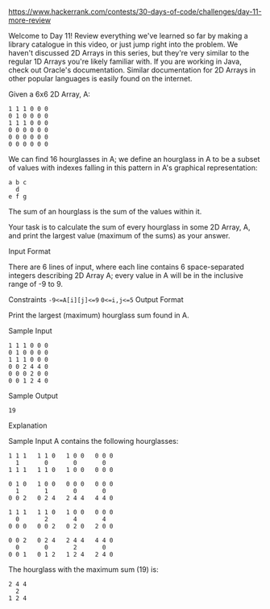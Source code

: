 https://www.hackerrank.com/contests/30-days-of-code/challenges/day-11-more-review

Welcome to Day 11! Review everything we've learned so far by making a library catalogue in this video, or just jump right into the problem. We haven't discussed 2D Arrays in this series, but they're very similar to the regular 1D Arrays you're likely familiar with. If you are working in Java, check out Oracle's documentation. Similar documentation for 2D Arrays in other popular languages is easily found on the internet.

Given a 6x6 2D Array, A:
```
1 1 1 0 0 0
0 1 0 0 0 0
1 1 1 0 0 0
0 0 0 0 0 0
0 0 0 0 0 0
0 0 0 0 0 0
```
We can find 16 hourglasses in A; we define an hourglass in A to be a subset of values with indexes falling in this pattern in A's graphical representation:
```
a b c
  d
e f g
```
The sum of an hourglass is the sum of the values within it.

Your task is to calculate the sum of every hourglass in some 2D Array, A, and print the largest value (maximum of the sums) as your answer.

Input Format

There are 6 lines of input, where each line contains 6 space-separated integers describing 2D Array A; every value in A will be in the inclusive range of -9 to 9.

Constraints 
`-9<=A[i][j]<=9`
`0<=i,j<=5`
Output Format

Print the largest (maximum) hourglass sum found in A.

Sample Input
```
1 1 1 0 0 0
0 1 0 0 0 0
1 1 1 0 0 0
0 0 2 4 4 0
0 0 0 2 0 0
0 0 1 2 4 0
```
Sample Output
```
19
```
Explanation

Sample Input A contains the following hourglasses:
```
1 1 1   1 1 0   1 0 0   0 0 0
  1       0       0       0
1 1 1   1 1 0   1 0 0   0 0 0

0 1 0   1 0 0   0 0 0   0 0 0
  1       1       0       0
0 0 2   0 2 4   2 4 4   4 4 0

1 1 1   1 1 0   1 0 0   0 0 0
  0       2       4       4
0 0 0   0 0 2   0 2 0   2 0 0

0 0 2   0 2 4   2 4 4   4 4 0
  0       0       2       0
0 0 1   0 1 2   1 2 4   2 4 0
```
The hourglass with the maximum sum (19) is:
```
2 4 4
  2
1 2 4
```